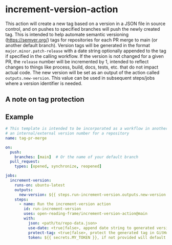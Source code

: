 # increment-version-action

This action will create a new tag based on a version in a JSON file in source control, and on pushes to specified branches will push the newly created tag.
This is intended to help automate semantic versioning (https://semver.org/) tags for repositories for each PR merge to main (or another default branch).
Version tags will be generated in the format `major.minor.patch-release` with a date string optionally appended to the tag if specified in the calling workflow.
If the version is not changed for a given PR, the `release` number will be incremented by 1, intended to reflect changes to things like process, build, docs, tests, etc. that do not impact actual code.
The new version will be set as an output of the action called `outputs.new-version`.
This value can be used in subsequent steps/jobs where a version identifier is needed.

## A note on tag protection

## Example

```yaml
# This template is intended to be incorporated as a workflow in another repository to semi-automatically increment
# an internal/external version number for a repository
name: tag-pr-merge

on:
  push:
    branches: [main]  # Or the name of your default branch
  pull_request:
    types: [opened, synchronize, reopened]

jobs:
  increment-version:
    runs-on: ubuntu-latest
    outputs:
      new-version: ${{ steps.run-increment-version.outputs.new-version }}
    steps:
      - name: Run the increment-version action
        id: run-increment-version
        uses: open-reading-frame/increment-version-action@main
        with:
          json: <path/to/repo-data.json>
          use-date: <true|false>, append date string to generated version tag
          protect-tag: <true|false>, protect the generated tag in GitHub
          token: ${{ secrets.MY_TOKEN }}, if not provided will default to github.token
```
